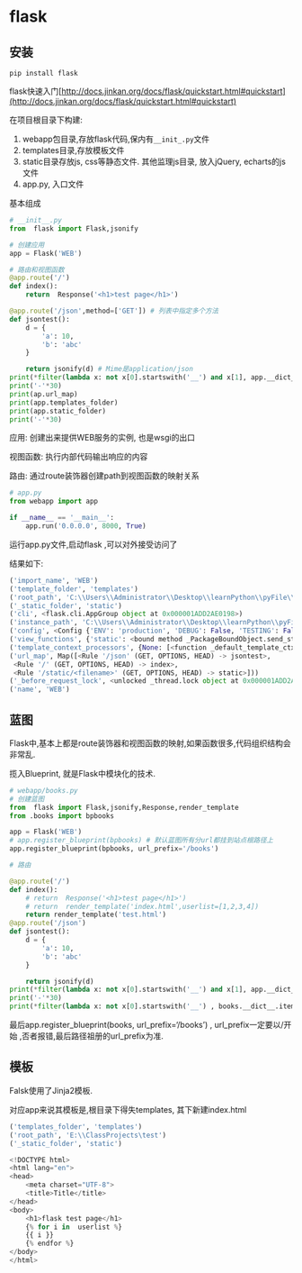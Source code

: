

# flask

## 安装

`pip install flask`

flask快速入门[http://docs.jinkan.org/docs/flask/quickstart.html#quickstart](http://docs.jinkan.org/docs/flask/quickstart.html#quickstart)

在项目根目录下构建:

1. webapp包目录,存放flask代码,保内有`__init_.py`文件
2. templates目录,存放模板文件
3. static目录存放js, css等静态文件. 其他监理js目录, 放入jQuery, echarts的js文件
4. app.py, 入口文件

基本组成

```python
# __init__.py
from  flask import Flask,jsonify

# 创建应用
app = Flask('WEB')

# 路由和视图函数
@app.route('/')
def index():
    return  Response('<h1>test page</h1>')

@app.route('/json',method=['GET']) # 列表中指定多个方法
def jsontest():
    d = {
        'a': 10,
        'b': 'abc'
    }

    return jsonify(d) # Mime是application/json
print(*filter(lambda x: not x[0].startswith('__') and x[1], app.__dict__.items()), sep='\n')
print('-'*30)
print(ap.url_map)
print(app.templates_folder)
print(app.static_folder)
print('-'*30)
```

应用: 创建出来提供WEB服务的实例, 也是wsgi的出口

视图函数: 执行内部代码输出响应的内容

路由: 通过route装饰器创建path到视图函数的映射关系

```python
# app.py
from webapp import app

if __name__ == '__main__':
    app.run('0.0.0.0', 8000, True)
```

运行app.py文件,启动flask ,可以对外接受访问了

结果如下:

```python
('import_name', 'WEB')
('template_folder', 'templates')
('root_path', 'C:\\Users\\Administrator\\Desktop\\learnPython\\pyFile\\16\\flask')
('_static_folder', 'static')
('cli', <flask.cli.AppGroup object at 0x000001ADD2AE0198>)
('instance_path', 'C:\\Users\\Administrator\\Desktop\\learnPython\\pyFile\\16\\flask\\instance')
('config', <Config {'ENV': 'production', 'DEBUG': False, 'TESTING': False, 'PROPAGATE_EXCEPTIONS': None, 'PRESERVE_CONTEXT_ON_EXCEPTION': None, 'SECRET_KEY': None, 'PERMANENT_SESSION_LIFETIME': datetime.timedelta(31), 'USE_X_SENDFILE': False, 'SERVER_NAME': None, 'APPLICATION_ROOT': '/', 'SESSION_COOKIE_NAME': 'session', 'SESSION_COOKIE_DOMAIN': None, 'SESSION_COOKIE_PATH': None, 'SESSION_COOKIE_HTTPONLY': True, 'SESSION_COOKIE_SECURE': False, 'SESSION_COOKIE_SAMESITE': None, 'SESSION_REFRESH_EACH_REQUEST': True, 'MAX_CONTENT_LENGTH': None, 'SEND_FILE_MAX_AGE_DEFAULT': datetime.timedelta(0, 43200), 'TRAP_BAD_REQUEST_ERRORS': None, 'TRAP_HTTP_EXCEPTIONS': False, 'EXPLAIN_TEMPLATE_LOADING': False, 'PREFERRED_URL_SCHEME': 'http', 'JSON_AS_ASCII': True, 'JSON_SORT_KEYS': True, 'JSONIFY_PRETTYPRINT_REGULAR': False, 'JSONIFY_MIMETYPE': 'application/json', 'TEMPLATES_AUTO_RELOAD': None, 'MAX_COOKIE_SIZE': 4093}>)
('view_functions', {'static': <bound method _PackageBoundObject.send_static_file of <Flask 'WEB'>>, 'index': <function index at 0x000001ADD2AA72F0>, 'jsontest': <function jsontest at 0x000001ADD3A91E18>})
('template_context_processors', {None: [<function _default_template_ctx_processor at 0x000001ADD3A7F840>]})
('url_map', Map([<Rule '/json' (GET, OPTIONS, HEAD) -> jsontest>,
 <Rule '/' (GET, OPTIONS, HEAD) -> index>,
 <Rule '/static/<filename>' (GET, OPTIONS, HEAD) -> static>]))
('_before_request_lock', <unlocked _thread.lock object at 0x000001ADD2A87CB0>)
('name', 'WEB')
```

## 蓝图

Flask中,基本上都是route装饰器和视图函数的映射,如果函数很多,代码组织结构会非常乱.

揽入Blueprint, 就是Flask中模块化的技术.

```python
# webapp/books.py
# 创建蓝图
from  flask import Flask,jsonify,Response,render_template
from .books import bpbooks

app = Flask('WEB')
# app.register_blueprint(bpbooks) # 默认蓝图所有分url都挂到站点根路径上
app.register_blueprint(bpbooks, url_prefix='/books')

# 路由

@app.route('/')
def index():
    # return  Response('<h1>test page</h1>')
    # return  render_template('index.html',userlist=[1,2,3,4])
    return render_template('test.html')
@app.route('/json')
def jsontest():
    d = {
        'a': 10,
        'b': 'abc'
    }

    return jsonify(d)
print(*filter(lambda x: not x[0].startswith('__') and x[1], app.__dict__.items()), sep='\n')
print('-'*30)
print(*filter(lambda x: not x[0].startswith('__') , books.__dict__.items()), sep='\n'*3)
```

最后app.register_blueprint(books, url_prefix=‘/books’) , url_prefix一定要以/开始 ,否者报错,最后路径祖册的url_prefix为准. 



## 模板

Falsk使用了Jinja2模板.

对应app来说其模板是,根目录下得失templates, 其下新建index.html

```python
('templates_folder', 'templates')
('root_path', 'E:\\ClassProjects\test')
('_static_folder', 'static')
```

```python
<!DOCTYPE html>
<html lang="en">
<head>
    <meta charset="UTF-8">
    <title>Title</title>
</head>
<body>
    <h1>flask test page</h1>
    {% for i in  userlist %}
    {{ i }}
    {% endfor %}
</body>
</html>
```




